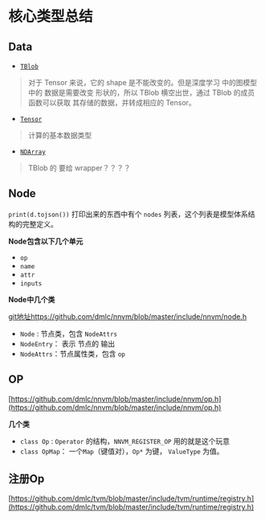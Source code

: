 # 核心类型总结



## Data

* [`TBlob`](https://github.com/apache/incubator-mxnet/blob/master/include/mxnet/tensor_blob.h#L58)

> 对于 Tensor 来说，它的 shape 是不能改变的。但是深度学习 中的图模型中的 数据是需要改变 形状的，所以 TBlob 横空出世，通过 TBlob 的成员函数可以获取 其存储的数据，并转成相应的 Tensor。

* [`Tensor`](..)

> 计算的基本数据类型

* [`NDArray`](https://github.com/apache/incubator-mxnet/blob/master/include/mxnet/ndarray.h#L69)


> TBlob 的 要给 wrapper？？？？






## Node

`print(d.tojson())` 打印出来的东西中有个 `nodes` 列表，这个列表是模型体系结构的完整定义。

**Node包含以下几个单元**

* `op`
* `name`
* `attr`
* `inputs`



**Node中几个类**

[git地址https://github.com/dmlc/nnvm/blob/master/include/nnvm/node.h](https://github.com/dmlc/nnvm/blob/master/include/nnvm/node.h)

* `Node` : 节点类，包含 `NodeAttrs`
* `NodeEntry`： 表示 节点的 输出
* `NodeAttrs`：节点属性类，包含 `op`



## OP

[https://github.com/dmlc/nnvm/blob/master/include/nnvm/op.h](https://github.com/dmlc/nnvm/blob/master/include/nnvm/op.h)

**几个类**

* `class Op` : `Operator` 的结构，`NNVM_REGISTER_OP` 用的就是这个玩意
* `class OpMap`： 一个`Map`（键值对），`Op*` 为键， `ValueType` 为值。



## 注册Op

[https://github.com/dmlc/tvm/blob/master/include/tvm/runtime/registry.h](https://github.com/dmlc/tvm/blob/master/include/tvm/runtime/registry.h)

